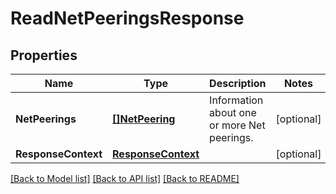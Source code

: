 # ReadNetPeeringsResponse

## Properties

Name | Type | Description | Notes
------------ | ------------- | ------------- | -------------
**NetPeerings** | [**[]NetPeering**](NetPeering.md) | Information about one or more Net peerings. | [optional] 
**ResponseContext** | [**ResponseContext**](ResponseContext.md) |  | [optional] 

[[Back to Model list]](../README.md#documentation-for-models) [[Back to API list]](../README.md#documentation-for-api-endpoints) [[Back to README]](../README.md)


